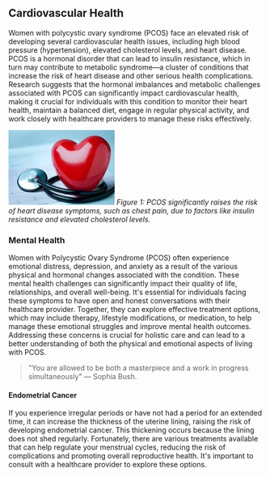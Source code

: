 ## Cardiovascular Health

Women with polycystic ovary syndrome (PCOS) face an elevated risk of developing several cardiovascular health issues, including high blood pressure (hypertension), elevated cholesterol levels, and heart disease. PCOS is a hormonal disorder that can lead to insulin resistance, which in turn may contribute to metabolic syndrome—a cluster of conditions that increase the risk of heart disease and other serious health complications. Research suggests that the hormonal imbalances and metabolic challenges associated with PCOS can significantly impact cardiovascular health, making it crucial for individuals with this condition to monitor their heart health, maintain a balanced diet, engage in regular physical activity, and work closely with healthcare providers to manage these risks effectively.

![heart health](image-1.png)
*Figure 1: PCOS significantly raises the risk of heart disease symptoms, such as chest pain, due to factors like insulin resistance and elevated cholesterol levels.*

### Mental Health

Women with Polycystic Ovary Syndrome (PCOS) often experience emotional distress, depression, and anxiety as a result of the various physical and hormonal changes associated with the condition. These mental health challenges can significantly impact their quality of life, relationships, and overall well-being. It's essential for individuals facing these symptoms to have open and honest conversations with their healthcare provider. Together, they can explore effective treatment options, which may include therapy, lifestyle modifications, or medication, to help manage these emotional struggles and improve mental health outcomes. Addressing these concerns is crucial for holistic care and can lead to a better understanding of both the physical and emotional aspects of living with PCOS.

> "You are allowed to be both a masterpiece and a work in progress simultaneously" — Sophia Bush. 

#### Endometrial Cancer

If you experience irregular periods or have not had a period for an extended time, it can increase the thickness of the uterine lining, raising the risk of developing endometrial cancer. This thickening occurs because the lining does not shed regularly. Fortunately, there are various treatments available that can help regulate your menstrual cycles, reducing the risk of complications and promoting overall reproductive health. It's important to consult with a healthcare provider to explore these options.